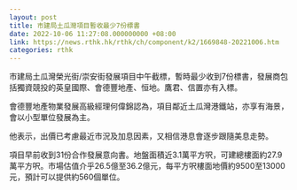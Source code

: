 ```yaml
---
layout: post
title: 市建局土瓜灣項目暫收最少7份標書
date: 2022-10-06 11:27:08.000000000 +08:00
link: https://news.rthk.hk/rthk/ch/component/k2/1669848-20221006.htm
categories: rthk
---
```


市建局土瓜灣榮光街/崇安街發展項目中午截標，暫時最少收到7份標書，發展商包括獨資競投的英皇國際、會德豐地產、恒地。鷹君、信置亦有入標。

會德豐地產物業發展高級經理何偉錦認為，項目鄰近土瓜灣港鐵站，亦享有海景，會以小型單位發展為主。

他表示，出價已考慮最近市況及加息因素，又相信港息會逐步跟隨美息走勢。

項目早前收到31份合作發展意向書。地盤面積近3.1萬平方呎，可建總樓面約27.9萬平方呎。市場估值介乎26.5億至36.2億元，每平方呎樓面地價約9500至13000元，預計可以提供約560個單位。

